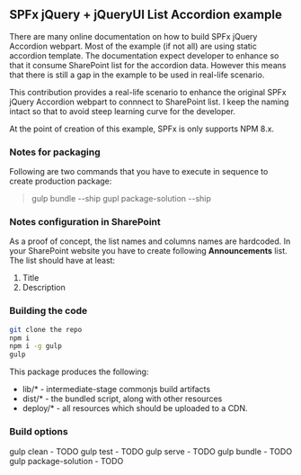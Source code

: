 ## SPFx jQuery + jQueryUI List Accordion example

There are many online documentation on how to build SPFx jQuery Accordion webpart. Most of the example (if not all) are using static accordion template. The documentation expect developer to enhance so that it consume SharePoint list for the accordion data. However this means that there is still a gap in the example to be used in real-life scenario.

This contribution provides a real-life scenario to enhance the original SPFx jQuery Accordion webpart to connnect to SharePoint list. I keep the naming intact so that to avoid steep learning curve for the developer.

At the point of creation of this example, SPFx is only supports NPM 8.x.

### Notes for packaging

Following are two commands that you have to execute in sequence to create production package:

> gulp bundle --ship
> gupl package-solution --ship

### Notes configuration in SharePoint

As a proof of concept, the list names and columns names are hardcoded. In your SharePoint website you have to create following **Announcements** list. The list should have at least:
1. Title
2. Description

### Building the code

```bash
git clone the repo
npm i
npm i -g gulp
gulp
```

This package produces the following:

* lib/* - intermediate-stage commonjs build artifacts
* dist/* - the bundled script, along with other resources
* deploy/* - all resources which should be uploaded to a CDN.

### Build options

gulp clean - TODO
gulp test - TODO
gulp serve - TODO
gulp bundle - TODO
gulp package-solution - TODO
